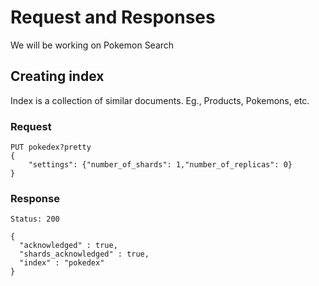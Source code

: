 # Request and Responses

We will be working on Pokemon Search

## Creating index

Index is a collection of similar documents. Eg., Products, Pokemons, etc.

### Request

```
PUT pokedex?pretty
{
	"settings": {"number_of_shards": 1,"number_of_replicas": 0}
}
```

### Response

```
Status: 200

{
  "acknowledged" : true,
  "shards_acknowledged" : true,
  "index" : "pokedex"
}
```